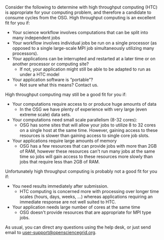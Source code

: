 [title]: - "Is high throughput computing for you?"

Consider the following to determine with high throughput computing (HTC) is
appropriate for your computing problem, and therefore a candidate to consume
cycles from the OSG.  High throughput computing is an excellent fit for you if:

- Your science workflow involves computations that can be split into many
  independent jobs
- Your workflow involves individual jobs be run on a single processor (as opposed to a single
  large-scale MPI job simultaneously utilizing many processors).
- Your applications can be interrupted and restarted at a later time or on
  another processor or computing site?
    - If not, your application might still be able to be adapted to run as under a HTC model
- Your application software is “portable”?
    - Not sure what this means? Contact us.  

High throughput computing may still be a good fit for you if:
- Your computations require access to or produce huge amounts of data
    -   In the OSG we have plenty of experience with very large (even extreme
        scale) data sets.
- Your computations need small scale parallelism (8-32 cores):
    -  OSG has some sites that will allow your jobs to utilize 8 to 32 cores on a single 
       host at the same time.  However, gaining access to these resources is slower than 
       gaining access to single core job slots.
- Your applications require large amounts of memory
    -  OSG has a few resources that can provide jobs with more than 2GB of RAM, however
       these resources can't run many jobs at the same time so jobs will gain access to 
       these resources more slowly than jobs that require less than 2GB of RAM.

Unfortunately high throughput computing is probably not a good fit for you if:
- You need results immediately after submission.
    -   HTC computing is concerned more with processing over longer time scales
        (hours, days, weeks, ...) whereas applications requiring an immediate
        response are not well suited to HTC. 
- Your application needs large number of cores at the same time
    - OSG doesn't provide resources that are appropriate for MPI type jobs.  



As usual, you can direct any questions using the help desk, or just send email
to [user-support@opensciencegrid.org](mailto:support@opensciencegrid.org).
